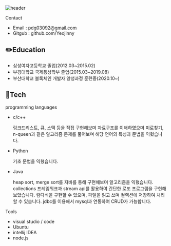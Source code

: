 ![header](https://capsule-render.vercel.app/api?type=wave&color=E3A6AE&height=300&section=header&text=Yeojinny&fontSize=90)

Contact
* Email : pdg03092@gmail.com
* Gitgub : github.com/Yeojinny


## ✏️Education 

- 삼성여자고등학교 졸업(2012.03~2015.02)
- 부경대학교 국제통상학부 졸업(2015.03~2019.08)
- 부산대학교 블록체인 개발자 양성과정 훈련중(2020.10~)

## 🔨Tech
programming languages
- c/c++

  링크드리스트, 큐, 스택 등을 직접 구현해보며 자료구조를 이해하였으며
  미로찾기, n-queen과 같은 알고리즘 문제를 풀어보며 해당 언어의 특성과 문법을 익혔습니다.
- Python

  기초 문법을 익혔습니다.
- Java
  
  heap sort, merge sort를 자바를 통해 구현해보며 알고리즘을 익혔습니다.
  collections 프레임워크과 stream api를 활용하여 간단한 로또 프로그램을 구현해보았습니다.
  람다식을 구현할 수 있으며, 파일을 읽고 쓰며 컬렉션에 저장하여 처리할 수 있습니다.
  jdbc를 이용해서 mysql과 연동하여 CRUD가 가능합니다.
  
  
Tools
- visual studio / code
- Ubuntu
- intellij IDEA
- node.js
